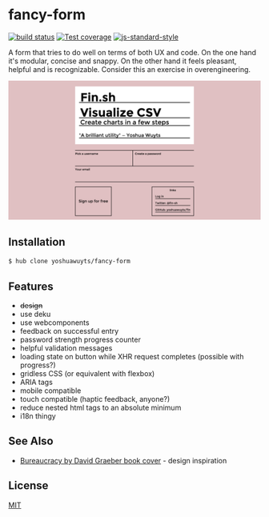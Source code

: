 # fancy-form
[![build status][travis-image]][travis-url]
[![Test coverage][coveralls-image]][coveralls-url]
[![js-standard-style][standard-image]][standard-url]

A form that tries to do well on terms of both UX and code. On the one hand
it's modular, concise and snappy. On the other hand it feels pleasant,
helpful and is recognizable. Consider this an exercise in overengineering.

![screenshot](docs/screenshot.png)

## Installation
```bash
$ hub clone yoshuawuyts/fancy-form
```

## Features
- ~~design~~
- use deku
- use webcomponents
- feedback on successful entry
- password strength progress counter
- helpful validation messages
- loading state on button while XHR request completes (possible with progress?)
- gridless CSS (or equivalent with flexbox)
- ARIA tags
- mobile compatible
- touch compatible (haptic feedback, anyone?)
- reduce nested html tags to an absolute minimum
- i18n thingy

## See Also
- [Bureaucracy by David Graeber book cover](https://www.pinterest.com/pin/152348399871058312/) - design inspiration

## License
[MIT](https://tldrlegal.com/license/mit-license)

[travis-image]: https://img.shields.io/travis/yoshuawuyts/fancy-form.svg?style=flat-square
[travis-url]: https://travis-ci.org/yoshuawuyts/fancy-form
[coveralls-image]: https://img.shields.io/coveralls/yoshuawuyts/fancy-form.svg?style=flat-square
[coveralls-url]: https://coveralls.io/r/yoshuawuyts/fancy-form?branch=master
[standard-image]: https://img.shields.io/badge/code%20style-standard-brightgreen.svg?style=flat-square
[standard-url]: https://github.com/feross/standard
